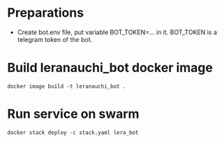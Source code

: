 # Preparations
* Create bot.env file, put variable BOT_TOKEN=... in it. BOT_TOKEN is a telegram token of the bot.

# Build leranauchi_bot docker image
```docker image build -t leranauchi_bot .```

# Run service on swarm
```docker stack deploy -c stack.yaml lera_bot```